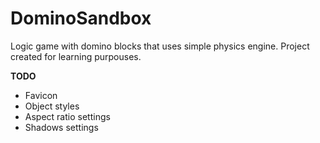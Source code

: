 # DominoSandbox
Logic game with domino blocks that uses simple physics engine.
Project created for learning purpouses.

<b>TODO</b>
<ul>
	<li>Favicon</li>
	<li>Object styles</li>
	<li>Aspect ratio settings</li>
	<li>Shadows settings</li>
</ul>